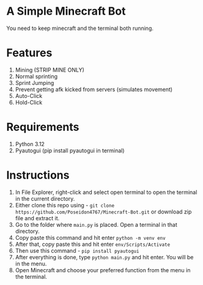 # A Simple Minecraft Bot

You need to keep minecraft and the terminal both running.

# Features
1. Mining (STRIP MINE ONLY)
2. Normal sprinting
3. Sprint Jumping
4. Prevent getting afk kicked from servers (simulates movement)
5. Auto-Click
6. Hold-Click

# Requirements
1. Python 3.12
2. Pyautogui (pip install pyautogui in terminal)


# Instructions
1. In File Explorer, right-click and select open terminal to open the terminal in the current directory.
2. Either clone this repo using - `git clone https://github.com/Poseidon4767/Minecraft-Bot.git` or download zip file and extract it.
3. Go to the folder where `main.py` is placed. Open a terminal in that directory.
4. Copy paste this command and hit enter
`python -m venv env`
5. After that, copy paste this and hit enter
`env/Scripts/Activate`
6. Then use this command - `pip install pyautogui`
7. After everything is done, type `python main.py` and hit enter. You will be in the menu.
8. Open Minecraft and choose your preferred function from the menu in the terminal.